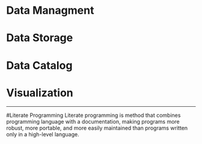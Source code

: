 # Data Managment
# Data Storage
# Data Catalog
# Visualization

<hr>
 
#Literate Programming
Literate programming is method that combines programming language with a documentation, making programs more robust, more portable, and more easily maintained than programs written only in a high-level language.
